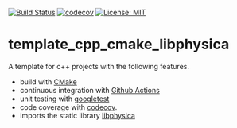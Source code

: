[![Build Status](https://github.com/temken/template_cpp_cmake_libphysica/workflows/Build%20Status/badge.svg)](https://github.com/temken/template_cpp_cmake_libphysica/actions)
[![codecov](https://codecov.io/gh/temken/template_cpp_cmake_libphysica/branch/main/graph/badge.svg)](https://codecov.io/gh/temken/template_cpp_cmake_libphysica)
[![License: MIT](https://img.shields.io/badge/License-MIT-blue.svg)](https://opensource.org/licenses/MIT)

# template_cpp_cmake_libphysica
A template for c++ projects with the following features.

- build with [CMake](https://cmake.org/)
- continuous integration with [Github Actions](https://github.com/actions)
- unit testing with [googletest](https://github.com/google/googletest)
- code coverage with [codecov](https://codecov.io/).
- imports the static library [libphysica](https://github.com/temken/libphysica)
